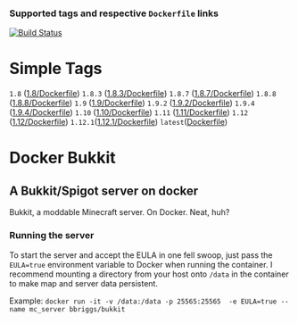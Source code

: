 ### Supported tags and respective `Dockerfile` links

[![Build Status](https://api.travis-ci.org/bbriggs/docker-bukkit.svg?branch=master)](https://travis-ci.org/bbriggs/docker-bukkit)

# Simple Tags

`1.8` ([1.8/Dockerfile](1.8/Dockerfile))
`1.8.3` ([1.8.3/Dockerfile](1.8.3/Dockerfile))
`1.8.7` ([1.8.7/Dockerfile](1.8.7/Dockerfile))
`1.8.8` ([1.8.8/Dockerfile](1.8.8/Dockerfile))
`1.9` ([1.9/Dockerfile](1.9/Dockerfile))
`1.9.2` ([1.9.2/Dockerfile](1.9.2/Dockerfile))
`1.9.4` ([1.9.4/Dockerfile](1.9.4/Dockerfile))
`1.10` ([1.10/Dockerfile](1.10/Dockerfile))
`1.11` ([1.11/Dockerfile](1.11/Dockerfile))
`1.12` ([1.12/Dockerfile](1.12/Dockerfile))
`1.12.1`([1.12.1/Dockerfile](1.12.1/Dockerfile))
`latest`([Dockerfile](Dockerfile))

# Docker Bukkit
## A Bukkit/Spigot server on docker
Bukkit, a moddable Minecraft server. On Docker. Neat, huh?

### Running the server
To start the server and accept the EULA in one fell swoop, just pass the `EULA=true` environment variable to Docker when running the container. I recommend mounting a directory from your host onto `/data` in the container to make map and server data persistent. 

Example:
`docker run -it -v /data:/data -p 25565:25565  -e EULA=true --name mc_server bbriggs/bukkit` 
